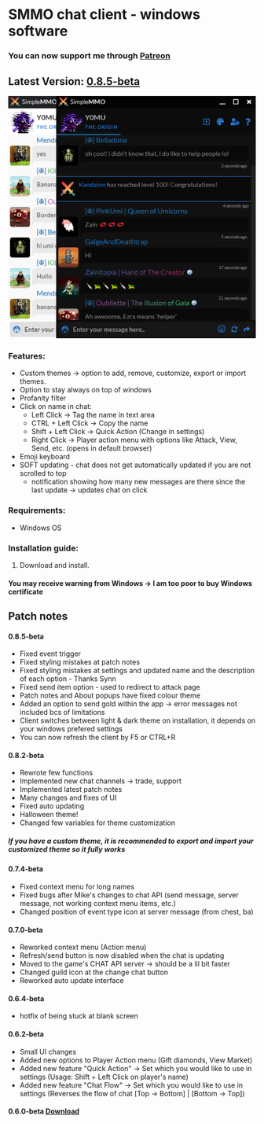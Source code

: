 # SMMO chat client - windows software
### You can now support me through [Patreon](https://www.patreon.com/y0mu)
## Latest Version: [0.8.5-beta](https://bit.ly/3obR22a)


![Chat Client image](https://github.com/ImY0mu/SMMO-chat/blob/master/chat.png)
### Features:
- Custom themes -> option to add, remove, customize, export or import themes.
- Option to stay always on top of windows
- Profanity filter
- Click on name in chat:
  - Left Click -> Tag the name in text area
  - CTRL + Left Click -> Copy the name
  - Shift + Left Click -> Quick Action (Change in settings)
  - Right Click -> Player action menu with options like Attack, View, Send, etc. (opens in default browser)
- Emoji keyboard
- SOFT updating - chat does not get automatically updated if you are not scrolled to top
   - notification showing how many new messages are there since the last update -> updates chat on click
### Requirements:
- Windows OS
### Installation guide:
1. Download and install. 
#### You may receive warning from Windows -> I am too poor to buy Windows certificate

## Patch notes
#### 0.8.5-beta
- Fixed event trigger
- Fixed styling mistakes at patch notes
- Fixed styling mistakes at settings and updated name and the description of each option - Thanks Synn
- Fixed send item option - used to redirect to attack page
- Patch notes and About popups have fixed colour theme
- Added an option to send gold within the app -> error messages not included bcs of limitations
- Client switches between light & dark theme on installation, it depends on your windows prefered settings
- You can now refresh the client by F5 or CTRL+R
#### 0.8.2-beta
- Rewrote few functions
- Implemented new chat channels -> trade, support
- Implemented latest patch notes
- Many changes and fixes of UI
- Fixed auto updating
- Halloween theme!
- Changed few variables for theme customization 
##### If you have a custom theme, it is recommended to export and import your customized theme so it fully works
#### 0.7.4-beta
- Fixed context menu for long names
- Fixed bugs after Mike's changes to chat API (send message, server message, not working context menu items, etc.)
- Changed position of event type icon at server message (from chest, ba)
#### 0.7.0-beta
- Reworked context menu (Action menu)
- Refresh/send button is now disabled when the chat is updating
- Moved to the game's CHAT API server -> should be a lil bit faster
- Changed guild icon at the change chat button
- Reworked auto update interface
#### 0.6.4-beta
- hotfix of being stuck at blank screen 
#### 0.6.2-beta
- Small UI changes
- Added new options to Player Action menu (Gift diamonds, View Market)
- Added new feature "Quick Action" -> Set which you would like to use in settings (Usage: Shift + Left Click on player's name)
- Added new feature "Chat Flow" -> Set which you would like to use in settings (Reverses the flow of chat [Top -> Bottom] | [Bottom -> Top])
#### 0.6.0-beta [Download](https://bit.ly/31jEsnS)
